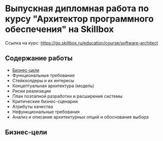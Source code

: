 # Выпускная дипломная работа по курсу "Архитектор программного обеспечения" на Skillbox
Ссылка на курс: https://go.skillbox.ru/education/course/software-architect

## Содержание работы
- [Бизнес-цели](#бизнес-цели)
- Функциональные требования
- Стейкхолдеры и их интересы
- Концептуальная архитектура (модель)
- Риски реализации
- План поэтапной разработки и расширения системы
- Критические бизнес-сценарии
- Атрибуты качества
- Нефункциональные требования
- Анализ и описание архитектурных опций и обоснование выбора

## Бизнес-цели
